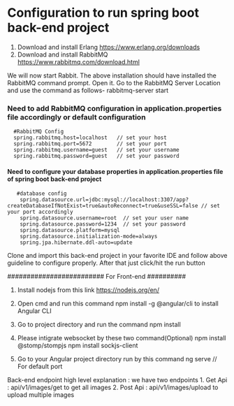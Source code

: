 # Configuration to run spring boot back-end project
  1. Download and install Erlang    https://www.erlang.org/downloads
  2. Download and install  RabbitMQ  https://www.rabbitmq.com/download.html
  
  We will now start Rabbit. The above installation should have installed the RabbitMQ command prompt. Open it.
  Go to the RabbitMQ Server Location and use the command as follows- rabbitmq-server start
  
  ### Need to add RabbitMQ configuration in application.properties file accordingly or default configuration
      #RabbitMQ Config
      spring.rabbitmq.host=localhost   // set your host
      spring.rabbitmq.port=5672        // set your port
      spring.rabbitmq.username=guest   // set your username
      spring.rabbitmq.password=guest   // set your password
  
  #### Need to configure your database properties in application.properties file of spring boot back-end project
       #database config
        spring.datasource.url=jdbc:mysql://localhost:3307/app?createDatabaseIfNotExist=true&autoReconnect=true&useSSL=false // set your port accordingly
        spring.datasource.username=root  // set your user name
        spring.datasource.password=1234  // set your password
        spring.datasource.platform=mysql
        spring.datasource.initialization-mode=always
        spring.jpa.hibernate.ddl-auto=update
        
  Clone and import this back-end project in your favorite IDE and follow above guideline to configure properly.
  After that just click/hit the run button
  
  ######################### For Front-end ##########
  1. Install nodejs from this link https://nodejs.org/en/
  2. Open cmd and run this command   npm install -g @angular/cli   to install Angular CLI
  3. Go to project directory and run the command npm install
  4. Please intigrate websocket by these two command(Optional)
      npm install @stomp/stompjs
      npm install sockjs-client
      
  4. Go to your Angular project directory run by this command  ng serve // For default port 
  
  
  Back-end endpoint high level explanation :
   we have two endpoints 
      1. Get Api : api/v1/images/get   to get all images 
      2. Post Api : api/v1/images/upload  to upload multiple images
      
      
  
